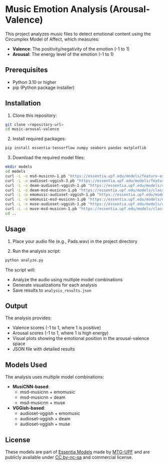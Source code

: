 # Music Emotion Analysis (Arousal-Valence)

This project analyzes music files to detect emotional content using the Circumplex Model of Affect, which measures:
- **Valence**: The positivity/negativity of the emotion (-1 to 1)
- **Arousal**: The energy level of the emotion (-1 to 1)

## Prerequisites

- Python 3.10 or higher
- pip (Python package installer)

## Installation

1. Clone this repository:
```bash
git clone <repository-url>
cd music-arousal-valence
```

2. Install required packages:
```bash
pip install essentia-tensorflow numpy seaborn pandas matplotlib
```

3. Download the required model files:
```bash
mkdir models
cd models
curl -L -o msd-musicnn-1.pb "https://essentia.upf.edu/models/feature-extractors/musicnn/msd-musicnn-1.pb"
curl -L -o audioset-vggish-3.pb "https://essentia.upf.edu/models/feature-extractors/vggish/audioset-vggish-3.pb"
curl -L -o deam-audioset-vggish-1.pb "https://essentia.upf.edu/models/classification-heads/deam/deam-audioset-vggish-1.pb"
curl -L -o deam-msd-musicnn-1.pb "https://essentia.upf.edu/models/classification-heads/deam/deam-msd-musicnn-1.pb"
curl -L -o emomusic-audioset-vggish-1.pb "https://essentia.upf.edu/models/classification-heads/emomusic/emomusic-audioset-vggish-1.pb"
curl -L -o emomusic-msd-musicnn-1.pb "https://essentia.upf.edu/models/classification-heads/emomusic/emomusic-msd-musicnn-1.pb"
curl -L -o muse-audioset-vggish-1.pb "https://essentia.upf.edu/models/classification-heads/muse/muse-audioset-vggish-1.pb"
curl -L -o muse-msd-musicnn-1.pb "https://essentia.upf.edu/models/classification-heads/muse/muse-msd-musicnn-1.pb"
cd ..
```

## Usage

1. Place your audio file (e.g., Pads.wav) in the project directory

2. Run the analysis script:
```bash
python analyze.py
```

The script will:
- Analyze the audio using multiple model combinations
- Generate visualizations for each analysis
- Save results to `analysis_results.json`

## Output

The analysis provides:
- Valence scores (-1 to 1, where 1 is positive)
- Arousal scores (-1 to 1, where 1 is high energy)
- Visual plots showing the emotional position in the arousal-valence space
- JSON file with detailed results

## Models Used

The analysis uses multiple model combinations:
- **MusiCNN-based**:
  - msd-musicnn + emomusic
  - msd-musicnn + deam
  - msd-musicnn + muse
- **VGGish-based**:
  - audioset-vggish + emomusic
  - audioset-vggish + deam
  - audioset-vggish + muse

## License

These models are part of [Essentia Models](https://essentia.upf.edu/models.html) made by [MTG-UPF](https://www.upf.edu/web/mtg/) and are publicly available under [CC by-nc-sa](https://creativecommons.org/licenses/by-nc-sa/4.0/) and commercial license.
